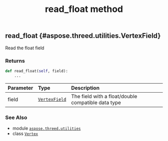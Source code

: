 ﻿---
title: read_float method
second_title: Aspose.3D for Python via .NET API References
description: 
type: docs
weight: 70
url: /python-net/aspose.threed.utilities/vertex/read_float/
is_root: false
---

## read_float {#aspose.threed.utilities.VertexField}

Read the float field


### Returns 





```python
def read_float(self, field):
    ...
```


| Parameter | Type | Description |
| :- | :- | :- |
| field | [`VertexField`](/3d/python-net/aspose.threed.utilities/vertexfield) | The field with a float/double compatible data type |



### See Also
* module [`aspose.threed.utilities`](../../)
* class [`Vertex`](/3d/python-net/aspose.threed.utilities/vertex)
